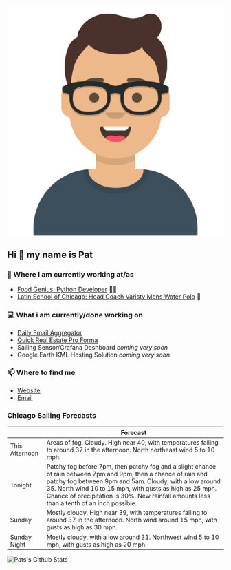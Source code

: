 [![Social banner for p-j-falconer](https://raw.githubusercontent.com/P-J-FALCONER/P-J-FALCONER/master/assets/avataaars.svg)](https://patfalconer.com/)
## Hi :wave: my name is Pat

### 💼 Where I am currently working at/as
- [Food Genius: Python Developer](https://getfoodgenius.com/) 🍔🐍
- [Latin School of Chicago: Head Coach Varisty Mens Water Polo](https://www.latinschool.org/) 🤽


### 💻 What i am currently/done working on
 - [Daily Email Aggregator](https://github.com/P-J-FALCONER/dott_daily_mail)
 - [Quick Real Estate Pro Forma](https://github.com/P-J-FALCONER/henry)
 - Sailing Sensor/Grafana Dashboard *coming very soon*
 - Google Earth KML Hosting Solution *coming very soon*

### 📫 Where to find me
 - [Website](https://patfalconer.com/)
 - [Email](mailto:patrick.j.falconer@gmail.com)


### Chicago Sailing Forecasts
|   | Forecast  |
|---|---|
| This Afternoon | Areas of fog. Cloudy. High near 40, with temperatures falling to around 37 in the afternoon. North northeast wind 5 to 10 mph. |
| Tonight | Patchy fog before 7pm, then patchy fog and a slight chance of rain between 7pm and 9pm, then a chance of rain and patchy fog between 9pm and 5am. Cloudy, with a low around 35. North wind 10 to 15 mph, with gusts as high as 25 mph. Chance of precipitation is 30%. New rainfall amounts less than a tenth of an inch possible. |
| Sunday | Mostly cloudy. High near 39, with temperatures falling to around 37 in the afternoon. North wind around 15 mph, with gusts as high as 30 mph. |
| Sunday Night | Mostly cloudy, with a low around 31. Northwest wind 5 to 10 mph, with gusts as high as 20 mph. |

![Pats's Github Stats](https://github-readme-stats.vercel.app/api?username=p-j-falconer&show_icons=true&theme=radical)

